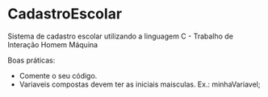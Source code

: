 # CadastroEscolar
Sistema de cadastro escolar utilizando a linguagem C - Trabalho de Interação Homem Máquina

Boas práticas:

- Comente o seu código.
- Variaveis compostas devem ter as iniciais maisculas. Ex.: minhaVariavel;
